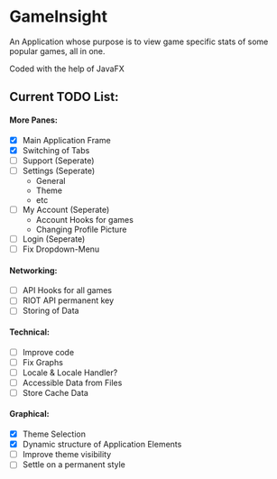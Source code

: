 # GameInsight
An Application whose purpose is to view game specific stats of some popular games, all in one.

Coded with the help of JavaFX

## Current TODO List:

#### More Panes:
- [x] Main Application Frame
- [x] Switching of Tabs
- [ ] Support (Seperate)
- [ ] Settings (Seperate)
    * General
    * Theme
    * etc
- [ ] My Account (Seperate)
    * Account Hooks for games
    * Changing Profile Picture
- [ ] Login (Seperate)
- [ ] Fix Dropdown-Menu

#### Networking:
- [ ] API Hooks for all games
- [ ] RIOT API permanent key
- [ ] Storing of Data

#### Technical:
- [ ] Improve code
- [ ] Fix Graphs
- [ ] Locale & Locale Handler?
- [ ] Accessible Data from Files
- [ ] Store Cache Data

#### Graphical:
- [x] Theme Selection
- [x] Dynamic structure of Application Elements
- [ ] Improve theme visibility
- [ ] Settle on a permanent style
